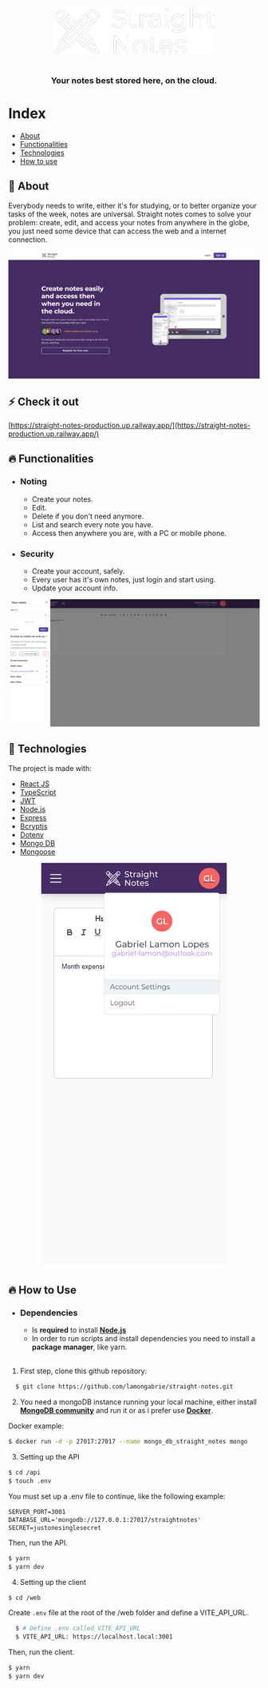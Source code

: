 <br>
<br>
<h3 align="center">
  <div align="center">
    <img src="./.github/logo-white-new.png" alt="Straight notes logo" />
  </div>
  <br><br>
  <b>Your notes best stored here, on the cloud.</b>
  <br>
</h3>

# Index

- [About](#about)
- [Functionalities](#functionalities)
- [Technologies](#technologies)
- [How to use](#how-to-use)

<a id="about"></a>

## :bookmark: About

Everybody needs to write, either it's for studying, or to better organize your tasks of the week, notes are universal. Straight notes comes to solve your problem: create, edit, and access your notes from anywhere in the globe, you just need some device that can access the web and a internet connection.

<div align="center">
    <img src="./.github/desktop-new.png" alt="Straight notes home" />
</div>

## :zap: Check it out
[https://straight-notes-production.up.railway.app/](https://straight-notes-production.up.railway.app/)

<a id="functionalities"></a>

## :fire: Functionalities

- ### **Noting**

  - Create your notes.
  - Edit.
  - Delete if you don't need anymore.
  - List and search every note you have.
  - Access then anywhere you are, with a PC or mobile phone.

- ### **Security**

  - Create your account, safely.
  - Every user has it's own notes, just login and start using.
  - Update your account info.

<div align="center">
    <img src="./.github/desktop_dashboard-new.png" alt="Straight notes home" />
</div>

<a id="technologies"></a>

## :rocket: Technologies

The project is made with:
- [React JS](https://reactjs.org/)
- [TypeScript](https://www.typescriptlang.org/)
- [JWT](https://jwt.io/)
- [Node.js](https://nodejs.org/en/)
- [Express](https://expressjs.com/)
- [Bcryptjs](https://www.npmjs.com/package/bcryptjs)
- [Dotenv](https://www.npmjs.com/package/dotenv)
- [Mongo DB](https://www.mongodb.com/home)
- [Mongoose](https://mongoosejs.com)

<div align="center">
    <img src="./.github/mobile-new.png" alt="Straight notes home" />
</div>

<a id="how-to-use"></a>

## :fire: How to Use

- ### **Dependencies**

  - Is **required** to install **[Node.js](https://nodejs.org/en/)**
  - In order to run scripts and install dependencies you need to install a **package manager**, like yarn.
  <br>

1. First step, clone this github repository:

```sh
  $ git clone https://github.com/lamongabrie/straight-notes.git
```

2. You need a mongoDB instance running your local machine, either install **[MongoDB community](https://www.mongodb.com/try/download/community)** and run it or as i prefer use **[Docker](https://www.docker.com/)**.

Docker example:

```sh
$ docker run -d -p 27017:27017 --name mongo_db_straight_notes mongo
```

3. Setting up the API
```bash
$ cd /api
$ touch .env
```
You must set up a .env file to continue, like the following example:
```
SERVER_PORT=3001
DATABASE_URL='mongodb://127.0.0.1:27017/straightnotes'
SECRET=justonesinglesecret
```
Then, run the API.
```bash
$ yarn
$ yarn dev
```

4. Setting up the client
```bash
$ cd /web
```
Create ```.env``` file at the root of the /web folder and define a VITE_API_URL.

```bash
  $ # Define .env called VITE_API_URL
  $ VITE_API_URL: https://localhost.local:3001
```

Then, run the client.
```bash
$ yarn
$ yarn dev
```
